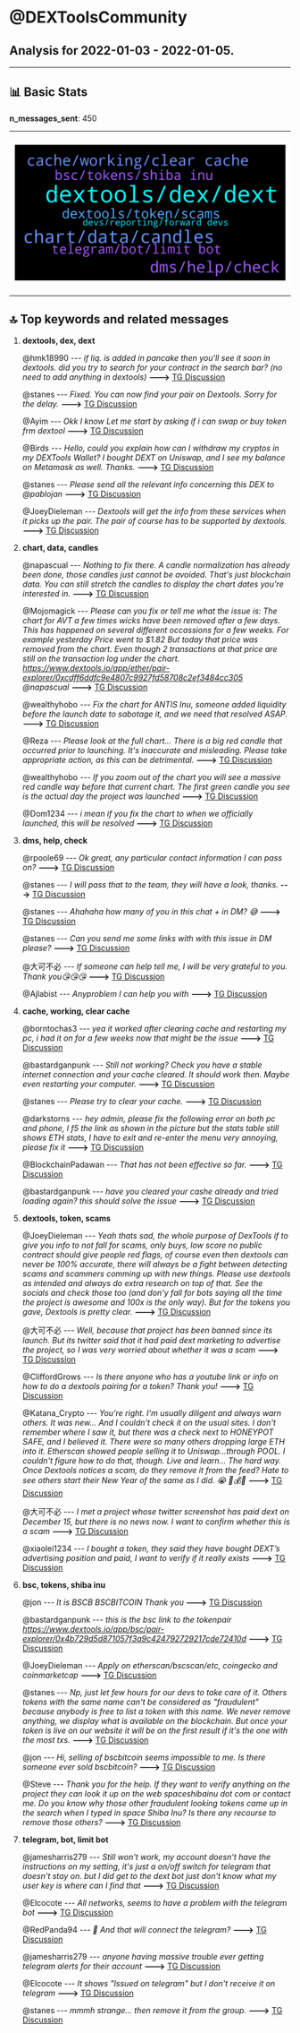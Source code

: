 # **@DEXToolsCommunity**
 ## Analysis for **2022-01-03** - **2022-01-05**.

---

## 📊 **Basic Stats**

**n_messages_sent**: 450

---
![wordcloud](DEXToolsCommunity_2Days_wordcloud.png)

---


## 🔝 **Top keywords and related messages**

1. **dextools, dex, dext**

    @hmk18990 --- *if liq. is added in pancake then you'll see it soon in dextools. did you try to search for your contract in the search bar? (no need to add anything in dextools)* **--->** [TG Discussion](https://t.me/DEXToolsCommunity/322108)

    @stanes --- *Fixed. You can now find your pair on Dextools. Sorry for the delay.* **--->** [TG Discussion](https://t.me/DEXToolsCommunity/322292)

    @Ayim --- *Okk I know  Let me start by asking if i can swap or buy token frm dextool* **--->** [TG Discussion](https://t.me/DEXToolsCommunity/322203)

    @Birds --- *Hello, could you explain how can I withdraw my cryptos in my DEXTools Wallet? I bought DEXT on Uniswap, and I see my balance on Metamask as well. Thanks.* **--->** [TG Discussion](https://t.me/DEXToolsCommunity/321957)

    @stanes --- *Please send all the relevant info concerning this DEX to @pablojan* **--->** [TG Discussion](https://t.me/DEXToolsCommunity/321146)

    @JoeyDieleman --- *Dextools will get the info from these services when it picks up the pair. The pair of course has to be supported by dextools.* **--->** [TG Discussion](https://t.me/DEXToolsCommunity/322005)

2. **chart, data, candles**

    @napascual --- *Nothing to fix there. A candle normalization has already been done, those candles just cannot be avoided. That's just blockchain data. You can still stretch the candles to display the chart dates you're interested in.* **--->** [TG Discussion](https://t.me/DEXToolsCommunity/320928)

    @Mojomagick --- *Please can you fix or tell me what the issue is:  The chart for AVT a few times wicks have been removed after a few days. This has happened on several different occassions for a few weeks.  For example yesterday  Price went to $1.82 But today that price was removed from the chart. Even though 2 transactions at that price are still on the transaction log under the chart.  https://www.dextools.io/app/ether/pair-explorer/0xcdff6ddfc9e4807c9927fd58708c2ef3484cc305  @napascual* **--->** [TG Discussion](https://t.me/DEXToolsCommunity/321028)

    @wealthyhobo --- *Fix the chart for ANTIS Inu, someone added liquidity before the launch date to sabotage it, and we need that resolved ASAP.* **--->** [TG Discussion](https://t.me/DEXToolsCommunity/320916)

    @Reza --- *Please look at the full chart... There is a big red candle that occurred prior to launching. It's inaccurate and misleading. Please take appropriate action, as this can be detrimental.* **--->** [TG Discussion](https://t.me/DEXToolsCommunity/321044)

    @wealthyhobo --- *If you zoom out of the chart you will see a massive red candle way before that current chart. The first green candle you see is the actual day the project was launched* **--->** [TG Discussion](https://t.me/DEXToolsCommunity/320931)

    @Dom1234 --- *i mean if you fix the chart to when we officially launched, this will be resolved* **--->** [TG Discussion](https://t.me/DEXToolsCommunity/321071)

3. **dms, help, check**

    @rpoole69 --- *Ok great, any particular contact information I can pass on?* **--->** [TG Discussion](https://t.me/DEXToolsCommunity/322305)

    @stanes --- *I will pass that to the team, they will have a look, thanks.* **--->** [TG Discussion](https://t.me/DEXToolsCommunity/322311)

    @stanes --- *Ahahaha how many of you in this chat + in DM? 😅* **--->** [TG Discussion](https://t.me/DEXToolsCommunity/322275)

    @stanes --- *Can you send me some links with with this issue in DM please?* **--->** [TG Discussion](https://t.me/DEXToolsCommunity/322322)

    @大可不必 --- *If someone can help tell me, I will be very grateful to you. Thank you😘😘😘* **--->** [TG Discussion](https://t.me/DEXToolsCommunity/322334)

    @Ajlabist --- *Anyproblem I can help you with* **--->** [TG Discussion](https://t.me/DEXToolsCommunity/321703)

4. **cache, working, clear cache**

    @borntochas3 --- *yea it worked after clearing cache and restarting my pc, i had it on for a few weeks now that might be the issue* **--->** [TG Discussion](https://t.me/DEXToolsCommunity/322286)

    @bastardganpunk --- *Still not working? Check you have a stable internet connection and your cache cleared. It should work then. Maybe even restarting your computer.* **--->** [TG Discussion](https://t.me/DEXToolsCommunity/321610)

    @stanes --- *Please try to clear your cache.* **--->** [TG Discussion](https://t.me/DEXToolsCommunity/322283)

    @darkstorns --- *hey admin, please fix the following error on both pc and phone, I f5 the link as shown in the picture but the stats table still shows ETH stats, I have to exit and re-enter the menu very annoying, please fix it* **--->** [TG Discussion](https://t.me/DEXToolsCommunity/321264)

    @BlockchainPadawan --- *That has not been effective so far.* **--->** [TG Discussion](https://t.me/DEXToolsCommunity/322174)

    @bastardganpunk --- *have you cleared your cashe already and tried loading again? this should solve the issue* **--->** [TG Discussion](https://t.me/DEXToolsCommunity/321489)

5. **dextools, token, scams**

    @JoeyDieleman --- *Yeah thats sad, the whole purpose of DexTools if to give you info to not fall for scams, only buys, low score no public contract should give people red flags, of course even then dextools can never be 100% accurate, there will always be a fight between detecting scams and scammers comming up with new things. Please use dextools as intended and always do extra research on top of that. See the socials and check those too (and don'y fall for bots saying all the time the project is awesome and 100x is the only way). But for the tokens you gave, Dextools is pretty clear.* **--->** [TG Discussion](https://t.me/DEXToolsCommunity/321274)

    @大可不必 --- *Well, because that project has been banned since its launch. But its twitter said that it had paid dext marketing to advertise the project, so I was very worried about whether it was a scam* **--->** [TG Discussion](https://t.me/DEXToolsCommunity/322347)

    @CliffordGrows --- *Is there anyone who has a youtube link or info on how to do a dextools pairing for a token? Thank you!* **--->** [TG Discussion](https://t.me/DEXToolsCommunity/322073)

    @Katana_Crypto --- *You're right. I'm usually diligent and always warn others. It was new... And I couldn't check it on the usual sites. I don't remember where I saw it, but there was a check next to HONEYPOT SAFE, and I believed it. There were so many others dropping large ETH into it.   Etherscan showed people selling it to Uniswap...through POOL.  I couldn't figure how to do that, though.   Live and learn... The hard way.   Once Dextools notices a scam, do they remove it from the feed? Hate to see others start their New Year of the same as I did. 😭  👋💰🚽* **--->** [TG Discussion](https://t.me/DEXToolsCommunity/321275)

    @大可不必 --- *I met a project whose twitter screenshot has paid dext on December 15, but there is no news now. I want to confirm whether this is a scam* **--->** [TG Discussion](https://t.me/DEXToolsCommunity/322333)

    @xiaolei1234 --- *I bought a token, they said they have bought DEXT’s advertising position and paid, I want to verify if it really exists* **--->** [TG Discussion](https://t.me/DEXToolsCommunity/321704)

6. **bsc, tokens, shiba inu**

    @jon --- *It is  BSCB  BSCBITCOIN  Thank you* **--->** [TG Discussion](https://t.me/DEXToolsCommunity/321333)

    @bastardganpunk --- *this is the bsc link to the tokenpair https://www.dextools.io/app/bsc/pair-explorer/0x4b729d5d871057f3a9c424792729217cde72410d* **--->** [TG Discussion](https://t.me/DEXToolsCommunity/320893)

    @JoeyDieleman --- *Apply on etherscan/bscscan/etc, coingecko and coinmarketcap* **--->** [TG Discussion](https://t.me/DEXToolsCommunity/321992)

    @stanes --- *Np, just let few hours for our devs to take care of it.  Others tokens with the same name can't be considered as "fraudulent" because anybody is free to list a token with this name. We never remove anything, we display what is available on the blockchain.  But once your token is live on our website it will be on the first result if it's the one with the most txs.* **--->** [TG Discussion](https://t.me/DEXToolsCommunity/322129)

    @jon --- *Hi, selling of bscbitcoin seems impossible to me. Is there someone ever sold bscbitcoin?* **--->** [TG Discussion](https://t.me/DEXToolsCommunity/321311)

    @Steve --- *Thank you for the help. If they want to verify anything on the project they can look it up on the web spaceshibainu dot com or contact me.   Do you know why those other fraudulent looking tokens came up in the search when I typed in space Shiba Inu? Is there any recourse to remove those others?* **--->** [TG Discussion](https://t.me/DEXToolsCommunity/322127)

7. **telegram, bot, limit bot**

    @jamesharris279 --- *Still won't work, my account doesn't have the instructions on my setting, it's just a on/off switch for telegram that doesn't stay on. but I did get to the dext bot just don't know what my user key is where can I find that* **--->** [TG Discussion](https://t.me/DEXToolsCommunity/321909)

    @Elcocote --- *All networks, seems to have a problem with the telegram bot* **--->** [TG Discussion](https://t.me/DEXToolsCommunity/321551)

    @RedPanda94 --- *🤔 And that will connect the telegram?* **--->** [TG Discussion](https://t.me/DEXToolsCommunity/321997)

    @jamesharris279 --- *anyone having massive trouble ever getting telegram alerts for their account* **--->** [TG Discussion](https://t.me/DEXToolsCommunity/321864)

    @Elcocote --- *It shows "Issued on telegram" but I don't receive it on telegram* **--->** [TG Discussion](https://t.me/DEXToolsCommunity/321552)

    @stanes --- *mmmh strange... then remove it from the group.* **--->** [TG Discussion](https://t.me/DEXToolsCommunity/322175)

